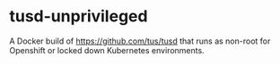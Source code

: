 # tusd-unprivileged

A Docker build of https://github.com/tus/tusd that runs as non-root for Openshift or locked down Kubernetes environments.
